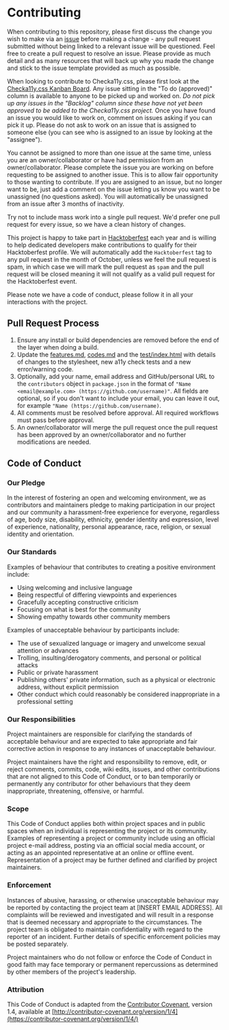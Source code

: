 # Contributing

When contributing to this repository, please first discuss the change you wish to make via an [issue](https://github.com/jackdomleo7/Checka11y.css/issues) before making a change - any pull request submitted without being linked to a relevant issue will be questioned. Feel free to create a pull request to resolve an issue. Please provide as much detail and as many resources that will back up why you made the change and stick to the issue template provided as much as possible.

When looking to contribute to Checka11y.css, please first look at the [Checka11y.css Kanban Board](https://github.com/jackdomleo7/Checka11y.css/projects/3). Any issue sitting in the "To do (approved)" column is available to anyone to be picked up and worked on. _Do not pick up any issues in the "Backlog" column since these have not yet been approved to be added to the Checka11y.css project._ Once you have found an issue you would like to work on, comment on issues asking if you can pick it up. Please do not ask to work on an issue that is assigned to someone else (you can see who is assigned to an issue by looking at the "assignee").

You cannot be assigned to more than one issue at the same time, unless you are an owner/collaborator or have had permission from an owner/collaborator. Please complete the issue you are working on before requesting to be assigned to another issue. This is to allow fair opportunity to those wanting to contribute. If you are assigned to an issue, but no longer want to be, just add a comment on the issue letting us know you want to be unassigned (no questions asked). You will automatically be unassigned from an issue after 3 months of inactivity.

Try not to include mass work into a single pull request. We'd prefer one pull request for every issue, so we have a clean history of changes.

This project is happy to take part in [Hacktoberfest](https://hacktoberfest.digitalocean.com) each year and is willing to help dedicated developers make contributions to qualify for their Hacktoberfest profile. We will automatically add the `Hacktoberfest` tag to any pull request in the month of October, unless we feel the pull request is spam, in which case we will mark the pull request as `spam` and the pull request will be closed meaning it will not qualify as a valid pull request for the Hacktoberfest event.

Please note we have a code of conduct, please follow it in all your interactions with the project.

## Pull Request Process

1. Ensure any install or build dependencies are removed before the end of the layer when doing a build.
2. Update the [features.md](./features.md), [codes.md](./codes.md) and the [test/index.html](./test/index.html) with details of changes to the stylesheet, new a11y check tests and a new error/warning code.
3. Optionally, add your name, email address and GitHub/personal URL to the `contributors` object in `package.json` in the format of `"Name <email@example.com> (https://github.com/username)"`. All fields are optional, so if you don't want to include your email, you can leave it out, for example `"Name (https://github.com/username)`.
4. All comments must be resolved before approval. All required workflows must pass before approval.
5. An owner/collaborator will merge the pull request once the pull request has been approved by an owner/collaborator and no further modifications are needed.

## Code of Conduct

### Our Pledge

In the interest of fostering an open and welcoming environment, we as contributors and maintainers pledge to making participation in our project and our community a harassment-free experience for everyone, regardless of age, body size, disability, ethnicity, gender identity and expression, level of experience, nationality, personal appearance, race, religion, or sexual identity and orientation.

### Our Standards

Examples of behaviour that contributes to creating a positive environment include:

* Using welcoming and inclusive language
* Being respectful of differing viewpoints and experiences
* Gracefully accepting constructive criticism
* Focusing on what is best for the community
* Showing empathy towards other community members

Examples of unacceptable behaviour by participants include:

* The use of sexualized language or imagery and unwelcome sexual attention or advances
* Trolling, insulting/derogatory comments, and personal or political attacks
* Public or private harassment
* Publishing others' private information, such as a physical or electronic address, without explicit permission
* Other conduct which could reasonably be considered inappropriate in a professional setting

### Our Responsibilities

Project maintainers are responsible for clarifying the standards of acceptable behaviour and are expected to take appropriate and fair corrective action in response to any instances of unacceptable behaviour.

Project maintainers have the right and responsibility to remove, edit, or reject comments, commits, code, wiki edits, issues, and other contributions that are not aligned to this Code of Conduct, or to ban temporarily or permanently any contributor for other behaviours that they deem inappropriate, threatening, offensive, or harmful.

### Scope

This Code of Conduct applies both within project spaces and in public spaces when an individual is representing the project or its community. Examples of representing a project or community include using an official project e-mail address, posting via an official social media account, or acting as an appointed representative at an online or offline event. Representation of a project may be further defined and clarified by project maintainers.

### Enforcement

Instances of abusive, harassing, or otherwise unacceptable behaviour may be reported by contacting the project team at [INSERT EMAIL ADDRESS]. All complaints will be reviewed and investigated and will result in a response that is deemed necessary and appropriate to the circumstances. The project team is obligated to maintain confidentiality with regard to the reporter of an incident. Further details of specific enforcement policies may be posted separately.

Project maintainers who do not follow or enforce the Code of Conduct in good faith may face temporary or permanent repercussions as determined by other members of the project's leadership.

### Attribution

This Code of Conduct is adapted from the [Contributor Covenant](https://contributor-covenant.org), version 1.4, available at [http://contributor-covenant.org/version/1/4](https://contributor-covenant.org/version/1/4/)
